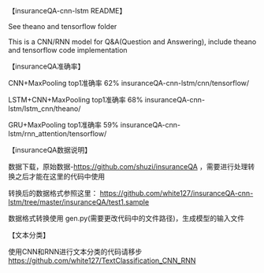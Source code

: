 【insuranceQA-cnn-lstm README】

See theano and tensorflow folder

This is a CNN/RNN model for Q&A(Question and Answering), include theano and tensorflow code implementation

【insuranceQA准确率】

CNN+MaxPooling top1准确率 62% insuranceQA-cnn-lstm/cnn/tensorflow/

LSTM+CNN+MaxPooling top1准确率 68% insuranceQA-cnn-lstm/lstm_cnn/theano/

GRU+MaxPooling top1准确率 59% insuranceQA-cnn-lstm/rnn_attention/tensorflow/

【insuranceQA数据说明】

数据下载，原始数据-https://github.com/shuzi/insuranceQA ，需要进行处理转换之后才能在这里的代码中使用

转换后的数据格式参照这里：
https://github.com/white127/insuranceQA-cnn-lstm/tree/master/insuranceQA/test1.sample

数据格式转换使用 gen.py(需要更改代码中的文件路径)，生成模型的输入文件

【文本分类】

使用CNN和RNN进行文本分类的代码请移步 https://github.com/white127/TextClassification_CNN_RNN
